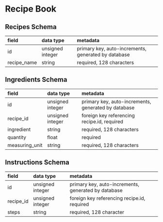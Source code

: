 # Recipe Book

## Recipes Schema

| field       | data type        | metadata                                            |
| :---------- | :--------------- | :-------------------------------------------------- |
| id          | unsigned integer | primary key, auto-increments, generated by database |
| recipe_name | string           | required, 128 characters                            |

## Ingredients Schema

| field          | data type        | metadata                                            |
| :------------- | :--------------- | :-------------------------------------------------- |
| id             | unsigned integer | primary key, auto-increments, generated by database |
| recipe_id      | unsigned integer | foreign key referencing recipe.id, required         |
| ingredient     | string           | required, 128 characters                            |
| quantity       | float            | required                                            |
| measuring_unit | string           | required, 128 characters                            |

## Instructions Schema

| field     | data type        | metadata                                            |
| :-------- | :--------------- | :-------------------------------------------------- |
| id        | unsigned integer | primary key, auto-increments, generated by database |
| recipe_id | unsigned integer | foreign key referencing recipe.id, required         |
| steps     | string           | required, 128 character                             |
